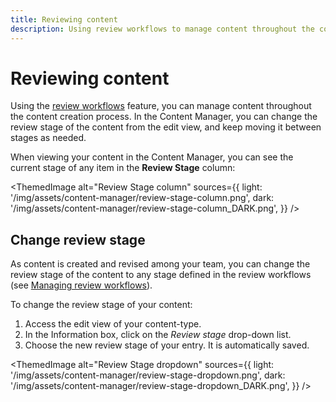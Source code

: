 ```yaml
---
title: Reviewing content
description: Using review workflows to manage content throughout the content creation process.
---
```


# Reviewing content <EnterpriseBadge />

Using the [review workflows](/user-docs/settings/review-workflows) feature, you can manage content throughout the content creation process. In the Content Manager, you can change the review stage of the content from the edit view, and keep moving it between stages as needed.

When viewing your content in the Content Manager, you can see the current stage of any item in the **Review Stage** column:

<ThemedImage
  alt="Review Stage column"
  sources={{
    light: '/img/assets/content-manager/review-stage-column.png',
    dark: '/img/assets/content-manager/review-stage-column_DARK.png',
  }}
/>

## Change review stage

As content is created and revised among your team, you can change the review stage of the content to any stage defined in the review workflows (see [Managing review workflows](/user-docs/settings/review-workflows)).

To change the review stage of your content:

1. Access the edit view of your content-type.
2. In the Information box, click on the *Review stage* drop-down list.
3. Choose the new review stage of your entry. It is automatically saved.

<ThemedImage
  alt="Review Stage dropdown"
  sources={{
    light: '/img/assets/content-manager/review-stage-dropdown.png',
    dark: '/img/assets/content-manager/review-stage-dropdown_DARK.png',
  }}
/>

<FeedbackPlaceholder />
